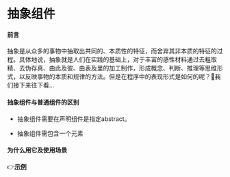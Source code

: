 # 抽象组件

#### 前言

抽象是从众多的事物中抽取出共同的、本质性的特征，而舍弃其非本质的特征的过程。具体地说，抽象就是人们在实践的基础上，对于丰富的感性材料通过去粗取精、去伪存真、由此及彼、由表及里的加工制作，形成概念、判断、推理等思维形式，以反映事物的本质和规律的方法。但是在程序中的表现形式是如何的呢？:clap:我们接下来往下看...

#### 抽象组件与普通组件的区别

- 抽象组件需要在声明组件是指定abstract。

- 抽象组件需包含一个元素

#### 为什么用它及使用场景

:point_right:**[示例](https://github.com/Hyhello/vue-note/blob/master/assets/example/vBusy.jsx)**
